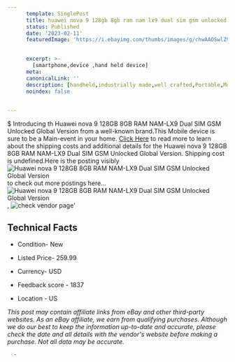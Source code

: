 ```yaml
---
      template: SinglePost
      title: huawei nova 9 128gb 8gb ram nam lx9 dual sim gsm unlocked global version
      status: Published
      date: '2023-02-11'
      featuredImage: 'https://i.ebayimg.com/thumbs/images/g/chwAAOSwlZ9jgEIZ/s-l225.jpg'
       

      excerpt: >-
        [smartphone,device ,hand held device]
      meta:
      canonicalLink: ''
      description: [handheld,industrially made,well crafted,Portable,Mobile,Compact,Convenient,Lightweight,Maneuverable,Man-portable,Miniature,Carriable,Hand-held,Light,Holdable,Transportable,Mobile device,Pocket-sized,On-the-go,Wireless,Cordless,Compact size,Convenient size, smartphone,device ,hand held device]
      noindex: false
      

---
```

$
      Introducing th Huawei nova 9 128GB 8GB RAM NAM-LX9 Dual SIM GSM Unlocked Global Version from a well-known brand.This Mobile device  is sure to be a Main-event in your home. [Click Here](https://www.ebay.com/itm/255845495640?hash=item3b91947358%3Ag%3AchwAAOSwlZ9jgEIZ&mkevt=1&mkcid=1&mkrid=711-53200-19255-0&campid=%253CePNCampaignId%253E&customid=%253CreferenceId%253E&toolid=10049) to read more to learn about the shipping costs and additional details for the Huawei nova 9 128GB 8GB RAM NAM-LX9 Dual SIM GSM Unlocked Global Version. Shipping cost is undefined.Here is the posting visibly ![Huawei nova 9 128GB 8GB RAM NAM-LX9 Dual SIM GSM Unlocked Global Version](https://i.ebayimg.com/thumbs/images/g/chwAAOSwlZ9jgEIZ/s-l225.jpg) to check out more postings here... ![Huawei nova 9 128GB 8GB RAM NAM-LX9 Dual SIM GSM Unlocked Global Version](https://i.ebayimg.com/images/g/chwAAOSwlZ9jgEIZ/s-l960.jpg), ![check vendor page]()'

      

 ## Technical Facts 



     
      

 - Condition- New 


      

 - Listed Price- 259.99 


      

 - Currency- USD 


      

 - Feedback score - 1837 


      

 - Location - US 


      
      

 *_This post may contain affiliate links from eBay and other third-party websites. As an eBay affiliate, we earn from qualifying purchases. Although we do our best to keep the information up-to-date and accurate, please check the date and all details with the vendor's website before making a purchase. Not all data may be accurate._*




      -
